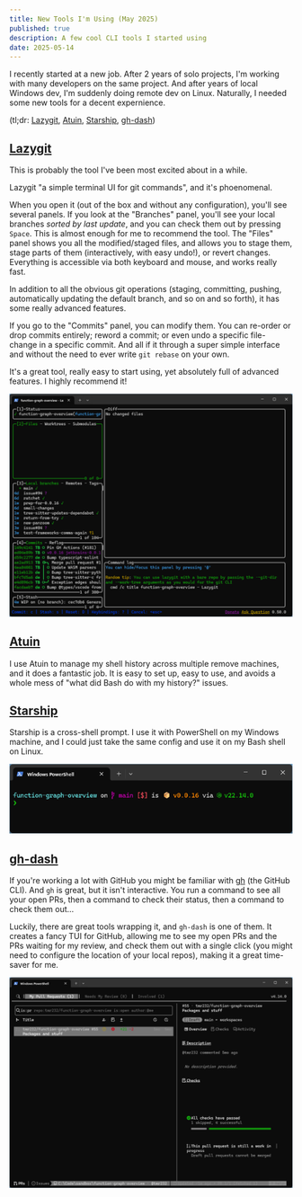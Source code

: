 ```yaml
---
title: New Tools I'm Using (May 2025)
published: true
description: A few cool CLI tools I started using
date: 2025-05-14
---
```


I recently started at a new job.
After 2 years of solo projects, I'm working with many developers on the same project.
And after years of local Windows dev, I'm suddenly doing remote dev on Linux.
Naturally, I needed some new tools for a decent expernience.

(tl;dr: [Lazygit], [Atuin], [Starship], [gh-dash])

## [Lazygit]

This is probably the tool I've been most excited about in a while.

Lazygit "a simple terminal UI for git commands", and it's phoenomenal.

When you open it (out of the box and without any configuration), you'll see several panels.
If you look at the "Branches" panel, you'll see your local branches _sorted by last update_,
and you can check them out by pressing `Space`.
This is almost enough for me to recommend the tool.
The "Files" panel shows you all the modified/staged files, and allows you to stage them,
stage parts of them (interactively, with easy undo!), or revert changes.
Everything is accessible via both keyboard and mouse, and works really fast.

In addition to all the obvious git operations (staging, committing, pushing, automatically
updating the default branch, and so on and so forth), it has some really advanced features.

If you go to the "Commits" panel, you can modify them.
You can re-order or drop commits entirely; reword a commit; or even undo a specific file-change in a specific commit.
And all if it through a super simple interface and without the need to ever write `git rebase` on your own.

It's a great tool, really easy to start using, yet absolutely full of advanced features.
I highly recommend it!

![The default view of Lazygit](lazygit-default-view.png)


## [Atuin]

I use Atuin to manage my shell history across multiple remove machines, and it does a fantastic job.
It is easy to set up, easy to use, and avoids a whole mess of "what did Bash do with my history?" issues.

## [Starship]

Starship is a cross-shell prompt.
I use it with PowerShell on my Windows machine, and I could just take the same config and use it on
my Bash shell on Linux.

![Screenship of my Starship prompt on Windows](starship.png)

## [gh-dash]

If you're working a lot with GitHub you might be familiar with [gh] (the GitHub CLI).
And `gh` is great, but it isn't interactive.
You run a command to see all your open PRs, then a command to check their status, then a command to check them out...

Luckily, there are great tools wrapping it, and `gh-dash` is one of them.
It creates a fancy TUI for GitHub, allowing me to see my open PRs and the PRs waiting
for my review, and check them out with a single click (you might need to configure the location of your local repos),
making it a great time-saver for me.

![Screenship of gh-dash](gh-dash.png)

[Lazygit]: https://github.com/jesseduffield/lazygit
[Atuin]: https://atuin.sh/
[Starship]: https://starship.rs/
[gh-dash]: https://github.com/dlvhdr/gh-dash
[gh]: https://cli.github.com/
